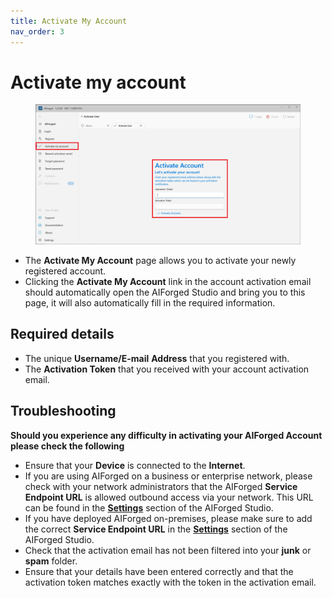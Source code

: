 ```yaml
---
title: Activate My Account
nav_order: 3
---
```


# Activate my account

<figure><img src=".gitbook/assets/image (80).png" alt=""><figcaption></figcaption></figure>

* The **Activate My Account** page allows you to activate your newly registered account.&#x20;
* Clicking the **Activate My Account** link in the account activation email should automatically open the AIForged Studio and bring you to this page, it will also automatically fill in the required information.

## Required details

* The unique **Username/E-mail** **Address** that you registered with.
* The **Activation Token** that you received with your account activation email.

## Troubleshooting

**Should you experience any difficulty in activating your AIForged Account please check the following**

* Ensure that your **Device** is connected to the **Internet**.
* If you are using AIForged on a business or enterprise network, please check with your network administrators that the AIForged **Service Endpoint URL** is allowed outbound access via your network. This URL can be found in the [**Settings**](settings.md) section of the AIForged Studio.
* If you have deployed AIForged on-premises, please make sure to add the correct **Service Endpoint URL** in the [**Settings**](settings.md) section of the AIForged Studio.
* Check that the activation email has not been filtered into your **junk** or **spam** folder.
* Ensure that your details have been entered correctly and that the activation token matches exactly with the token in the activation email.
